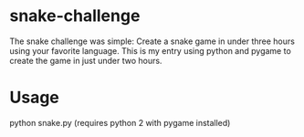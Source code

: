 snake-challenge
===============

The snake challenge was simple: Create a snake game in under three hours using your favorite language.
This is my entry using python and pygame to create the game in just under two hours.

Usage
=====

  python snake.py
(requires python 2 with pygame installed)

